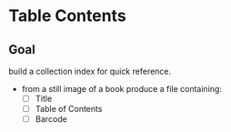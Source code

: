 # Table Contents
## Goal
build a collection index for quick reference. 
* from a still image of a book produce a file containing:
	* [ ] Title
	* [ ] Table of Contents
	* [ ] Barcode
